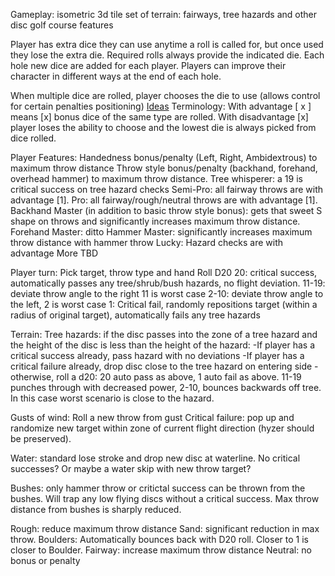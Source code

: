 Gameplay: isometric 3d tile set of terrain:  fairways, tree hazards and other disc golf course features

Player has extra dice they can use anytime a roll is called for, but once used they lose the extra die. Required rolls always provide the indicated die. Each hole new dice are added for each player. Players can improve their character in different ways at the end of each hole. 

When multiple dice are rolled, player chooses the die to use (allows control for certain penalties positioning)
[Ideas](Excalidraw/Ideas.md)
Terminology:
With advantage \[ x \] means \[x\] bonus dice of the same type are rolled.
With disadvantage \[x\]  player loses the ability to choose and the lowest die is always picked from dice rolled.

Player Features:
Handedness bonus/penalty (Left, Right, Ambidextrous) to maximum throw distance 
Throw style bonus/penalty (backhand, forehand, overhead hammer) to maximum throw distance.
Tree whisperer: a 19 is critical success on tree hazard checks
Semi-Pro: all fairway throws are with advantage \[1\]. 
Pro: all fairway/rough/neutral throws are with advantage \[1\].
Backhand Master (in addition to basic throw style bonus): gets that sweet S shape on throws and significantly increases maximum throw distance.
Forehand Master: ditto
Hammer Master: significantly increases maximum throw distance with hammer throw 
Lucky: Hazard checks are with advantage 
More TBD


Player turn:
Pick target, throw type and hand
Roll D20
20: critical success, automatically passes any tree/shrub/bush hazards, no flight deviation.
11-19: deviate throw angle to the right 11 is worst case
2-10: deviate throw angle to the left, 2 is worst case
1: Critical fail, randomly repositions target (within a radius of original target), automatically fails any tree hazards

Terrain:
Tree hazards: if the disc passes into the zone of a tree hazard and the height of the disc is less than the height of the hazard:
-If player has a critical success already, pass hazard with no deviations
-If player has a critical failure already, drop disc close to the tree hazard on entering side
-otherwise, roll a d20: 20 auto pass as above, 1 auto fail as above. 11-19 punches through with decreased power, 2-10, bounces backwards off tree. In this case worst scenario is close to the hazard.

Gusts of wind:
Roll a new throw from gust
Critical failure: pop up and randomize new target within zone of current flight direction (hyzer should be preserved).

Water: standard lose stroke and drop new disc at waterline. No critical successes? Or maybe a water skip with new throw target?

Bushes: only hammer throw or critictal success can be thrown from the bushes. Will trap any low flying discs without a critical success. Max throw distance from bushes is sharply reduced.

Rough: reduce maximum throw distance
Sand: significant reduction in max throw.
Boulders: Automatically bounces back with D20 roll. Closer to 1 is closer to Boulder.
Fairway: increase maximum throw distance
Neutral: no bonus or penalty
